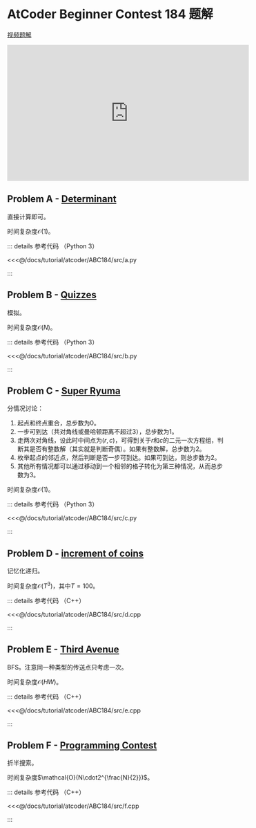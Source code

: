 # AtCoder Beginner Contest 184 题解

[视频题解](https://www.youtube.com/watch?v=wnYpGt72S0w)

<iframe width="560" height="315" src="https://www.youtube.com/embed/wnYpGt72S0w" frameborder="0" allow="accelerometer; autoplay; clipboard-write; encrypted-media; gyroscope; picture-in-picture" allowfullscreen></iframe>

## Problem A - [Determinant](https://atcoder.jp/contests/abc184/tasks/abc184_a)

直接计算即可。

时间复杂度$\mathcal{O}(1)$。

::: details 参考代码 （Python 3）

<<<@/docs/tutorial/atcoder/ABC184/src/a.py

:::

## Problem B - [Quizzes](https://atcoder.jp/contests/abc184/tasks/abc184_b)

模拟。

时间复杂度$\mathcal{O}(N)$。

::: details 参考代码 （Python 3）

<<<@/docs/tutorial/atcoder/ABC184/src/b.py

:::

## Problem C - [Super Ryuma](https://atcoder.jp/contests/abc184/tasks/abc184_c)

分情况讨论：

1. 起点和终点重合，总步数为$0$。
2. 一步可到达（共对角线或曼哈顿距离不超过$3$），总步数为$1$。
3. 走两次对角线，设此时中间点为$(r,c)$，可得到关于$r$和$c$的二元一次方程组，判断其是否有整数解（其实就是判断奇偶）。如果有整数解，总步数为$2$。
4. 枚举起点的邻近点，然后判断是否一步可到达。如果可到达，则总步数为$2$。
5. 其他所有情况都可以通过移动到一个相邻的格子转化为第三种情况，从而总步数为$3$。

时间复杂度$\mathcal{O}(1)$。

::: details 参考代码 （Python 3）

<<<@/docs/tutorial/atcoder/ABC184/src/c.py

:::

## Problem D - [increment of coins](https://atcoder.jp/contests/abc184/tasks/abc184_d)

记忆化递归。

时间复杂度$\mathcal{O}(T^3)$，其中$T=100$。

::: details 参考代码 （C++）

<<<@/docs/tutorial/atcoder/ABC184/src/d.cpp

:::

## Problem E - [Third Avenue](https://atcoder.jp/contests/abc184/tasks/abc184_e)

BFS。注意同一种类型的传送点只考虑一次。

时间复杂度$\mathcal{O}(HW)$。

::: details 参考代码 （C++）

<<<@/docs/tutorial/atcoder/ABC184/src/e.cpp

:::

## Problem F - [Programming Contest](https://atcoder.jp/contests/abc184/tasks/abc184_f)

折半搜索。

时间复杂度$\mathcal{O}(N\cdot2^{\frac{N}{2}})$。

::: details 参考代码 （C++）

<<<@/docs/tutorial/atcoder/ABC184/src/f.cpp

:::

<Utterances />
